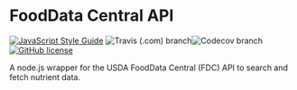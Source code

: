 # FoodData Central API

[![JavaScript Style Guide](https://img.shields.io/badge/code_style-standard-brightgreen.svg)](https://standardjs.com)
![Travis (.com) branch](https://img.shields.io/travis/com/niklasfrick/fooddata-api-nodejs/main)![Codecov branch](https://img.shields.io/codecov/c/gh/niklasfrick/fooddata-api-nodejs/main)[![GitHub license](https://img.shields.io/github/license/niklasfrick/fooddata-api-nodejs)](https://github.com/niklasfrick/fooddata-api-nodejs/blob/main/LICENSE)

A node.js wrapper for the USDA FoodData Central (FDC) API to search and fetch nutrient data.

